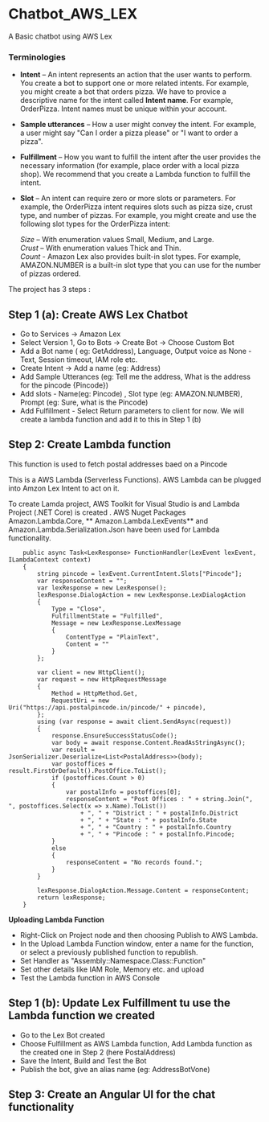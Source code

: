 # Chatbot_AWS_LEX
A Basic chatbot using AWS Lex

### Terminologies

- **Intent** – An intent represents an action that the user wants to perform. You create a bot to support one or more related intents. For example, you might create a bot that orders pizza. We have to provice a descriptive name for the intent called **Intent name**. For example, OrderPizza. Intent names must be unique within your account.

- **Sample utterances** – How a user might convey the intent. For example, a user might say "Can I order a pizza please" or "I want to order a pizza".

- **Fulfillment** – How you want to fulfill the intent after the user provides the necessary information (for example, place order with a local pizza shop). We recommend that you create a Lambda function to fulfill the intent.

- **Slot** – An intent can require zero or more slots or parameters. For example, the OrderPizza intent requires slots such as pizza size, crust type, and number of pizzas.
 For example, you might create and use the following slot types for the OrderPizza intent:
 
  _Size_ – With enumeration values Small, Medium, and Large. </br>
  _Crust_ – With enumeration values Thick and Thin.  </br>
  _Count_ - Amazon Lex also provides built-in slot types. For example, AMAZON.NUMBER is a built-in slot type that you can use for the number of pizzas ordered.
  
  
The project has 3 steps :

## Step 1 (a): Create AWS Lex Chatbot
  
  - Go to Services -> Amazon Lex
  - Select Version 1,  Go to Bots -> Create Bot -> Choose Custom Bot
  - Add a Bot name ( eg: GetAddress), Language, Output voice as None -Text, Session timeout, IAM role etc.
  - Create Intent -> Add a name (eg: Address)
  - Add Sample Utterances (eg: Tell me the address, What is the address for the pincode {Pincode}) 
  - Add slots - Name(eg: Pincode) , Slot type (eg: AMAZON.NUMBER), Prompt (eg: Sure, what is the Pincode)
  - Add Fulfillment - Select Return parameters to client for now. We will create a lambda function and add it to this in Step 1 (b)

  
## Step 2: Create Lambda function 

This function is used to fetch postal addresses baed on a Pincode

This is a AWS Lambda (Serverless Functions). AWS Lambda can be plugged into Amzon Lex Intent to  act on it.

To create Lamda project,  AWS Toolkit for Visual Studio is  and  Lambda Project (.NET Core) is created . AWS Nuget Packages Amazon.Lambda.Core, ** Amazon.Lambda.LexEvents** and Amazon.Lambda.Serialization.Json have been used for Lambda functionality.

        public async Task<LexResponse> FunctionHandler(LexEvent lexEvent, ILambdaContext context)
        {
            string pincode = lexEvent.CurrentIntent.Slots["Pincode"];
            var responseContent = "";
            var lexResponse = new LexResponse();
            lexResponse.DialogAction = new LexResponse.LexDialogAction
            {
                Type = "Close",
                FulfillmentState = "Fulfilled",
                Message = new LexResponse.LexMessage
                {
                    ContentType = "PlainText",
                    Content = ""
                }
            };

            var client = new HttpClient();
            var request = new HttpRequestMessage
            {
                Method = HttpMethod.Get,
                RequestUri = new Uri("https://api.postalpincode.in/pincode/" + pincode),
            };
            using (var response = await client.SendAsync(request))
            {
                response.EnsureSuccessStatusCode();
                var body = await response.Content.ReadAsStringAsync();
                var result = JsonSerializer.Deserialize<List<PostalAddress>>(body);
                var postoffices = result.FirstOrDefault().PostOffice.ToList();
                if (postoffices.Count > 0)
                {
                    var postalInfo = postoffices[0];
                    responseContent = "Post Offices : " + string.Join(", ", postoffices.Select(x => x.Name).ToList())
                        + ", " + "District : " + postalInfo.District
                        + ", " + "State : " + postalInfo.State
                        + ", " + "Country : " + postalInfo.Country
                        + ", " + "Pincode : " + postalInfo.Pincode;
                }
                else
                {
                    responseContent = "No records found.";
                }
            }

            lexResponse.DialogAction.Message.Content = responseContent;
            return lexResponse;
        }
        
**Uploading Lambda Function**

- Right-Click on Project node and then choosing Publish to AWS Lambda.
- In the Upload Lambda Function window, enter a name for the function, or select a previously published function to republish.
- Set Handler as "Assembly::Namespace.Class::Function"
- Set other details like IAM Role, Memory etc. and upload
- Test the Lambda function in AWS Console
        

## Step 1 (b): Update Lex Fulfillment tu use the Lambda function we created

- Go to the Lex Bot created
- Choose Fulfillment as AWS Lambda function, Add Lambda function as the created one in Step 2 (here PostalAddress)
- Save the Intent, Build and Test the Bot
- Publish the bot, give an alias name (eg: AddressBotVone)


## Step 3: Create an Angular UI for the chat functionality

